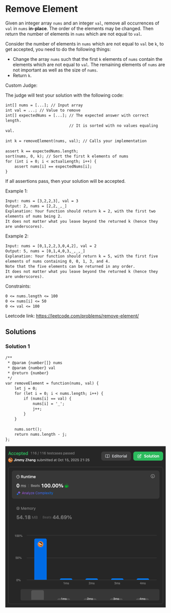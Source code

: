 # Remove Element

Given an integer array `nums` and an integer `val`, remove all occurrences of `val` in `nums` **in-place**. The order of the elements may be changed. Then return the number of elements in `nums` which are not equal to `val`.  
  
Consider the number of elements in `nums` which are not equal to `val` be `k`, to get accepted, you need to do the following things:

- Change the array `nums` such that the first `k` elements of `nums` contain the elements which are not equal to `val`. The remaining elements of `nums` are not important as well as the size of `nums`.
- Return `k`.
  

Custom Judge:  
  
The judge will test your solution with the following code:  
```
int[] nums = [...]; // Input array
int val = ...; // Value to remove
int[] expectedNums = [...]; // The expected answer with correct length.
                            // It is sorted with no values equaling val.

int k = removeElement(nums, val); // Calls your implementation

assert k == expectedNums.length;
sort(nums, 0, k); // Sort the first k elements of nums
for (int i = 0; i < actualLength; i++) {
    assert nums[i] == expectedNums[i];
}
```
If all assertions pass, then your solution will be accepted.

 

Example 1:
```
Input: nums = [3,2,2,3], val = 3
Output: 2, nums = [2,2,_,_]
Explanation: Your function should return k = 2, with the first two elements of nums being 2.
It does not matter what you leave beyond the returned k (hence they are underscores).
```
Example 2:
```
Input: nums = [0,1,2,2,3,0,4,2], val = 2
Output: 5, nums = [0,1,4,0,3,_,_,_]
Explanation: Your function should return k = 5, with the first five elements of nums containing 0, 0, 1, 3, and 4.
Note that the five elements can be returned in any order.
It does not matter what you leave beyond the returned k (hence they are underscores).
```

Constraints:
```
0 <= nums.length <= 100
0 <= nums[i] <= 50
0 <= val <= 100
```
Leetcode link: https://leetcode.com/problems/remove-element/  

## Solutions

### Solution 1
```
/**
 * @param {number[]} nums
 * @param {number} val
 * @return {number}
 */
var removeElement = function(nums, val) {
    let j = 0;
    for (let i = 0; i < nums.length; i++) {
        if (nums[i] == val) {
            nums[i] = '_';
            j++;
        }
    }

    nums.sort();
    return nums.length - j;
};
```
![RemoveElement1.png](./img/RemoveElement1.png)

